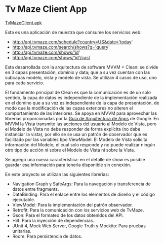 # Tv Maze Client App

[TvMazeClient.apk](/TvMazeClient.apk)

Esta es una aplicación de muestra que consume los servicios web:
* http://api.tvmaze.com/schedule?country=US&date='today' 
* http://api.tvmaze.com/search/shows?q='query' 
* http://api.tvmaze.com/shows/'id' 
* http://api.tvmaze.com/shows/'id'/cast

Esta desarrollada con la arquitectura de software MVVM + Clean: se divide en 3 capas presentación,
dominio y data; que a su vez cuentan con las subcapas modelo, vista y modelo de vista. 
Se utilizan 4 casos de uso, uno para cada servicio.

El fundamento principal de Clean es que la comunicación es de un solo sentido, la capa de datos es
independiente de la implementación realizada en el domino que a su vez es independiente de la capa
de presentación, de modo que la modificación de las capas exteriores no alteren el comportamiento de
las interiores. Se apoya en MVVM para aprovechar las librerias proporcionadas por la 
[Guía de Arquitectura de Apps](https://developer.android.com/jetpack/guide?hl=es-419) de Google. 
En MVVM la Vista transmite las acciones del usuario al Modelo de Vista, pero el Modelo de Vista no debe responder de forma explícita (no debe instanciar la vista),
por ello se se usa un patrón de observador que es facilitado por las variables tipo ViewModel.
El Modelo de Vista solicita información del Modelo, el cual solo responde y no puede realizar ningún otro tipo de acción ni sobre el Modelo de Vista ni sobre la Vista.

Se agrego una nueva característica: en el detalle de show es posible guardar esa información para
tenerla disponible sin conexión.

En este proyecto se utilizan las siguientes librerías:

* Navigation Graph y SafeArgs: Para la navegación y transferencia de datos entre fragments.
* DataBinding: Para el enlace entre los elementos de diseño y el código ejecutable.
* ViewModel: Para la implementación del patrón observador.
* Retrofit: Para la comunicación con los servicios web de TvMaze.
* Gson: Para el formateo de los datos obtenidos del API.
* Hilt: Para la inyección de dependencias.
* JUnit 4, Mock Web Server, Google Truth y Mockito: Para pruebas unitarias.
* Room: Para persistencia de datos.